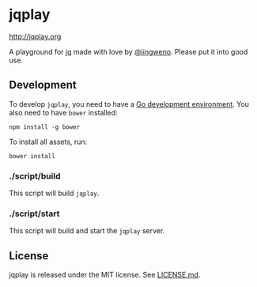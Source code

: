 jqplay
======

http://jqplay.org

A playground for [jq](https://github.com/stedolan/jq) made with love by [@jingweno](https://github.com/jingweno).
Please put it into good use.

Development
-----------

To develop `jqplay`, you need to have a [Go development environment](http://golang.org/doc/install).
You also need to have `bower` installed:

```
npm install -g bower
```

To install all assets, run:

```
bower install
```

### ./script/build

This script will build `jqplay`.

### ./script/start

This script will build and start the `jqplay` server.


License
-------

jqplay is released under the MIT license. See [LICENSE.md](https://github.com/jingweno/jqplay/blob/master/LICENSE.md).
